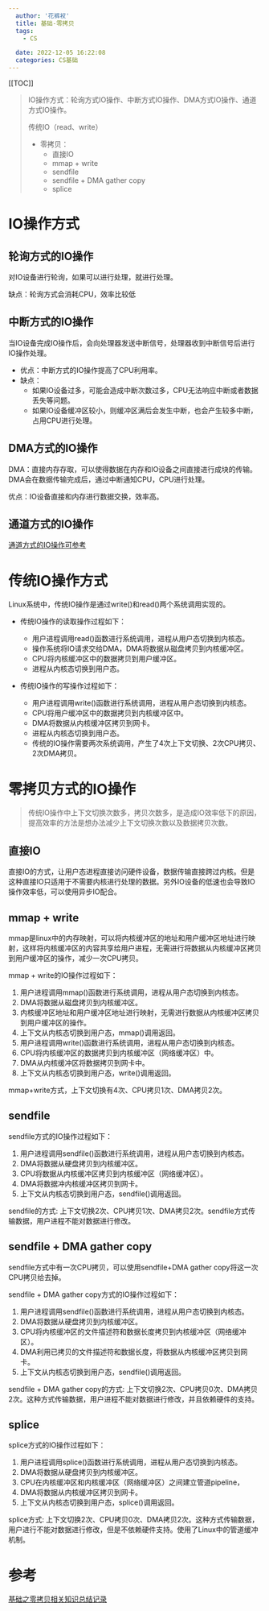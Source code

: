 ```yaml
---
  author: '花裤衩'
  title: 基础-零拷贝
  tags:
    - CS

  date: 2022-12-05 16:22:08
  categories: CS基础
---
```


[[TOC]]

> IO操作方式：轮询方式IO操作、中断方式IO操作、DMA方式IO操作、通道方式IO操作。
>
> 传统IO（read、write）
>
> - 零拷贝：
>   - 直接IO
>   - mmap + write
>   - sendfile
>   - sendfile + DMA gather copy
>   - splice

# IO操作方式

## 轮询方式的IO操作
对IO设备进行轮询，如果可以进行处理，就进行处理。

缺点：轮询方式会消耗CPU，效率比较低

## 中断方式的IO操作

当IO设备完成IO操作后，会向处理器发送中断信号，处理器收到中断信号后进行IO操作处理。

- 优点：中断方式的IO操作提高了CPU利用率。
- 缺点：
  - 如果IO设备过多，可能会造成中断次数过多，CPU无法响应中断或者数据丢失等问题。
  - 如果IO设备缓冲区较小，则缓冲区满后会发生中断，也会产生较多中断，占用CPU进行处理。

## DMA方式的IO操作

DMA：直接内存存取，可以使得数据在内存和IO设备之间直接进行成块的传输。DMA会在数据传输完成后，通过中断通知CPU，CPU进行处理。

优点：IO设备直接和内存进行数据交换，效率高。

## 通道方式的IO操作

[通道方式的IO操作可参考](https://www.cnblogs.com/niuyourou/p/12588407.html)

# 传统IO操作方式

Linux系统中，传统IO操作是通过write()和read()两个系统调用实现的。

- 传统IO操作的读取操作过程如下：
  - 用户进程调用read()函数进行系统调用，进程从用户态切换到内核态。
  - 操作系统将IO请求交给DMA，DMA将数据从磁盘拷贝到内核缓冲区。
  - CPU将内核缓冲区中的数据拷贝到用户缓冲区。
  - 进程从内核态切换到用户态。

- 传统IO操作的写操作过程如下：
  - 用户进程调用write()函数进行系统调用，进程从用户态切换到内核态。
  - CPU将用户缓冲区中的数据拷贝到内核缓冲区中。
  - DMA将数据从内核缓冲区拷贝到网卡。
  - 进程从内核态切换到用户态。
  - 传统的IO操作需要两次系统调用，产生了4次上下文切换、2次CPU拷贝、2次DMA拷贝。

# 零拷贝方式的IO操作

> 传统IO操作中上下文切换次数多，拷贝次数多，是造成IO效率低下的原因，提高效率的方法是想办法减少上下文切换次数以及数据拷贝次数。

## 直接IO

直接IO的方式，让用户态进程直接访问硬件设备，数据传输直接跨过内核。但是这种直接IO只适用于不需要内核进行处理的数据。另外IO设备的低速也会导致IO操作效率低，可以使用异步IO配合。

## mmap + write

mmap是linux中的内存映射，可以将内核缓冲区的地址和用户缓冲区地址进行映射，这样将内核缓冲区的内容共享给用户进程，无需进行将数据从内核缓冲区拷贝到用户缓冲区的操作，减少一次CPU拷贝。

mmap + write的IO操作过程如下：

1. 用户进程调用mmap()函数进行系统调用，进程从用户态切换到内核态。
2. DMA将数据从磁盘拷贝到内核缓冲区。
3. 内核缓冲区地址和用户缓冲区地址进行映射，无需进行数据从内核缓冲区拷贝到用户缓冲区的操作。
4. 上下文从内核态切换到用户态，mmap()调用返回。
5. 用户进程调用write()函数进行系统调用，进程从用户态切换到内核态。
6. CPU将内核缓冲区的数据拷贝到内核缓冲区（网络缓冲区）中。
7. DMA从内核缓冲区将数据拷贝到网卡中。
8. 上下文从内核态切换到用户态，write()调用返回。

mmap+write方式，上下文切换有4次、CPU拷贝1次、DMA拷贝2次。

## sendfile

sendfile方式的IO操作过程如下：

1. 用户进程调用sendfile()函数进行系统调用，进程从用户态切换到内核态。
2. DMA将数据从硬盘拷贝到内核缓冲区。
3. CPU将数据从内核缓冲区拷贝到内核缓冲区（网络缓冲区）。
4. DMA将数据冲内核缓冲区拷贝到网卡。
5. 上下文从内核态切换到用户态，sendfile()调用返回。

sendfile的方式: 上下文切换2次、CPU拷贝1次、DMA拷贝2次。sendfile方式传输数据，用户进程不能对数据进行修改。

## sendfile + DMA gather copy

sendfile方式中有一次CPU拷贝，可以使用sendfile+DMA gather copy将这一次CPU拷贝给去掉。

sendfile + DMA gather copy方式的IO操作过程如下：

1. 用户进程调用sendfile()函数进行系统调用，进程从用户态切换到内核态。
2. DMA将数据从硬盘拷贝到内核缓冲区。
3. CPU将内核缓冲区的文件描述符和数据长度拷贝到内核缓冲区（网络缓冲区）。
4. DMA利用已拷贝的文件描述符和数据长度，将数据从内核缓冲区拷贝到网卡。
5. 上下文从内核态切换到用户态，sendfile()调用返回。

sendfile + DMA gather copy的方式: 上下文切换2次、CPU拷贝0次、DMA拷贝2次。这种方式传输数据，用户进程不能对数据进行修改，并且依赖硬件的支持。

## splice

splice方式的IO操作过程如下：

1. 用户进程调用splice()函数进行系统调用，进程从用户态切换到内核态。
2. DMA将数据从硬盘拷贝到内核缓冲区。
3. CPU在内核缓冲区和内核缓冲区（网络缓冲区）之间建立管道pipeline，
4. DMA将数据从内核缓冲区拷贝到网卡。
5. 上下文从内核态切换到用户态，splice()调用返回。

splice方式: 上下文切换2次、CPU拷贝0次、DMA拷贝2次。这种方式传输数据，用户进行不能对数据进行修改，但是不依赖硬件支持。使用了Linux中的管道缓冲机制。

# 参考

[基础之零拷贝相关知识总结记录](https://cxis.me/2021/03/18/基础之零拷贝相关知识总结记录)